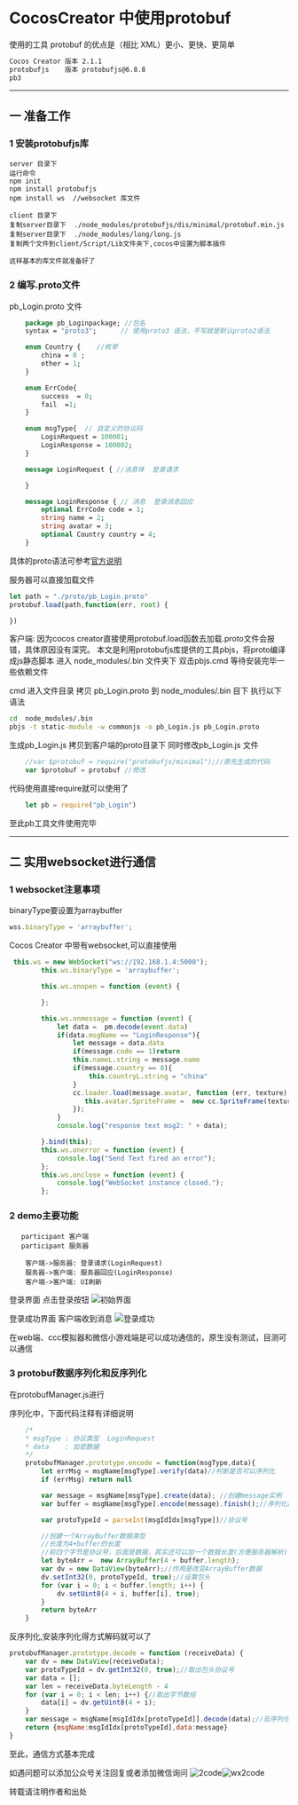 # CocosCreator 中使用protobuf

使用的工具
protobuf 的优点是（相比 XML）更小、更快、更简单

```txt
Cocos Creator 版本 2.1.1
protobufjs    版本 protobufjs@6.8.8
pb3
```

***

## 一 准备工作

### 1 安装protobufjs库

    server 目录下
    运行命令
    npm init
    npm install protobufjs
    npm install ws  //websocket 库文件

    client 目录下
    复制server目录下  ./node_modules/protobufjs/dis/minimal/protobuf.min.js
    复制server目录下  ./node_modules/long/long.js
    复制两个文件到client/Script/Lib文件夹下,cocos中设置为脚本插件

    这样基本的库文件就准备好了

### 2 编写.proto文件

pb_Login.proto 文件

```protobuf
    package pb_Loginpackage; //包名
    syntax = "proto3";      // 使用proto3 语法，不写就是默认proto2语法

    enum Country {    //枚举
        china = 0 ;
        other = 1;
    }

    enum ErrCode{
        success  = 0;
        fail  =1;
    }

    enum msgType{  // 自定义的协议码
        LoginRequest = 100001;
        LoginResponse = 100002;
    }

    message LoginRequest { //消息体  登录请求

    }

    message LoginResponse { // 消息  登录消息回应
        optional ErrCode code = 1;
        string name = 2;
        string avatar = 3;
        optional Country country = 4;
    }
```

具体的proto语法可参考[官方说明](https://developers.google.com/protocol-buffers/docs/proto3)

服务器可以直接加载文件

```javascript
let path = "./proto/pb_Login.proto"
protobuf.load(path,function(err, root) {

})
```

客户端:
因为cocos creator直接使用protobuf.load函数去加载.proto文件会报错，具体原因没有深究。
本文是利用protobufjs库提供的工具pbjs，将proto编译成js静态脚本
进入  node_modules/.bin 文件夹下 双击pbjs.cmd 等待安装完毕一些依赖文件

cmd 进入文件目录
拷贝 pb_Login.proto 到 node_modules/.bin  目下
执行以下语法

``` bat
cd  node_modules/.bin  
pbjs -t static-module -w commonjs -o pb_Login.js pb_Login.proto
```

生成pb_Login.js 拷贝到客户端的proto目录下
同时修改pb_Login.js 文件

```javascript
    //var $protobuf = require("protobufjs/minimal");//原先生成的代码
    var $protobuf = protobuf //修改
```

代码使用直接require就可以使用了

```javascript
    let pb = require("pb_Login")
```

至此pb工具文件使用完毕

***

## 二 实用websocket进行通信

### 1 websocket注意事项

binaryType要设置为arraybuffer

```javascript
wss.binaryType = 'arraybuffer';
```

Cocos Creator 中带有websocket,可以直接使用

```javascript
 this.ws = new WebSocket("ws://192.168.1.4:5000");
        this.ws.binaryType = 'arraybuffer';

        this.ws.onopen = function (event) {

        };

        this.ws.onmessage = function (event) {
            let data =  pm.decode(event.data)
            if(data.msgName == "LoginResponse"){
                let message = data.data
                if(message.code == 1)return 
                this.nameL.string = message.name
                if(message.country == 0){
                    this.countryL.string = "china"
                }
                cc.loader.load(message.avatar, function (err, texture) {
                   this.avatar.SpriteFrame =  new cc.SpriteFrame(texture)
                });
            }
            console.log("response text msg2: " + data);

        }.bind(this);
        this.ws.onerror = function (event) {
            console.log("Send Text fired an error");
        };
        this.ws.onclose = function (event) {
            console.log("WebSocket instance closed.");
        };
```

### 2 demo主要功能

```sequence
   participant 客户端
   participant 服务器

    客户端->服务器: 登录请求(LoginRequest)
    服务器->客户端: 服务器回应(LoginResponse)
    客户端->客户端: UI刷新
```

登录界面
点击登录按钮
![初始界面](/image/初始界面.png)

登录成功界面
客户端收到消息
![登录成功](/image/登录成功.png)

在web端、ccc模拟器和微信小游戏端是可以成功通信的，原生没有测试，目测可以通信

### 3 protobuf数据序列化和反序列化

在protobufManager.js进行

序列化中，下面代码注释有详细说明

```javascript
    /*
    * msgType : 协议类型  LoginRequest
    * data    : 加密数据
    */
    protobufManager.prototype.encode = function(msgType,data){
        let errMsg = msgName[msgType].verify(data)//判断是否可以序列化
        if (errMsg) return null

        var message = msgName[msgType].create(data); //创建message实例
        var buffer = msgName[msgType].encode(message).finish();//序列化数据

        var protoTypeId = parseInt(msgIdIdx[msgType])//协议号

        //创建一个ArrayBuffer数据类型
        //长度为4+buffer的长度
        //前四个字节是协议号，后面是数据，其实还可以加一个数据长度(方便服务器解析)
        let byteArr =  new ArrayBuffer(4 + buffer.length);
        var dv = new DataView(byteArr);//作用是改变ArrayBuffer数据
        dv.setInt32(0, protoTypeId, true);//设置包头
        for (var i = 0; i < buffer.length; i++) {
            dv.setUint8(4 + i, buffer[i], true);
        }
        return byteArr
    }
```

反序列化,安装序列化得方式解码就可以了

```javascript
protobufManager.prototype.decode = function (receiveData) {
    var dv = new DataView(receiveData);
    var protoTypeId = dv.getInt32(0, true);//取出包头协议号
    var data = [];
    var len = receiveData.byteLength - 4
    for (var i = 0; i < len; i++) {//取出字节数组
        data[i] = dv.getUint8(4 + i);
    }
    var message = msgName[msgIdIdx[protoTypeId]].decode(data);//反序列化
    return {msgName:msgIdIdx[protoTypeId],data:message}
}
```

至此，通信方式基本完成

如遇问题可以添加公众号关注回复或者添加微信询问
![2code](/image/2code.jpg)![wx2code](/image/wx2code.jpg)

转载请注明作者和出处